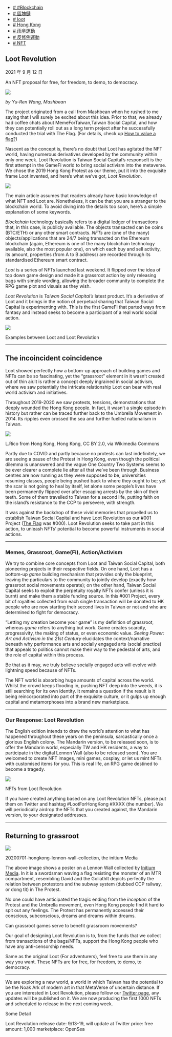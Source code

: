 +   [# #Blockchain](https://matters.town/tags/64609-Blockchain)
+   [# 區塊鏈](https://matters.town/tags/2277-%E5%8D%80%E5%A1%8A%E9%8F%88)
+   [# loot](https://matters.town/tags/67057-loot)
+   [# Hong Kong](https://matters.town/tags/1519-Hong-Kong)
+   [# 雨傘運動](https://matters.town/tags/388-%E9%9B%A8%E5%82%98%E9%81%8B%E5%8B%95)
+   [# 反修例運動](https://matters.town/tags/11940-%E5%8F%8D%E4%BF%AE%E4%BE%8B%E9%81%8B%E5%8B%95)
+   [# NFT](https://matters.town/tags/7990-NFT)

## Loot Revolution

2021 年 9 月 12 日

An NFT proposal for free, for freedom, to demo, to democracy.

 ![](https://assets.matters.news/embed/9bdfe49e-bff1-4a2b-9ead-eb5c0a842926.png)

*by Yu-Ren Wang, Mashbean*

The project originated from a call from Mashbean when he rushed to me saying that I will surely be excited about this idea. Prior to that, we already had coffee chats about MemeForTaiwan,Taiwan Social Capital, and how they can potentially roll out as a long term project after he successfully conducted the trial with The Flag. (For details, check up [How to value a flag?](https://medium.com/memefortaiwan/how-to-value-a-flag-462958e30082))

Nascent as the concept is, there’s no doubt that Loot has agitated the NFT world, having numerous derivatives developed by the community within only one week. Loot Revolution is Taiwan Social Capital’s responseIt is the first attempt in the GameFi world to bring social activism into the metaverse. We chose the 2019 Hong Kong Protest as our theme, put it into the exquisite frame Loot invented, and here’s what we’ve got, *Loot Revolution*.

 ![](https://assets.matters.news/embed/8ec4fe82-c823-461d-ac2e-e7da5ab60935.png)

The main article assumes that readers already have basic knowledge of what NFT and Loot are. Nonetheless, it can be that you are a stranger to the blockchain world. To avoid diving into the details too soon, here’s a simple explanation of some keywords. 

*Blockchain* technology basically refers to a digital ledger of transactions that, in this case, is publicly available. The objects transacted can be coins (BTC/ETH) or any other smart contracts. *NFTs* are (one of the many) objects/applications that are 24/7 being transacted on the Ethereum blockchain (again, Ethereum is one of the many blockchain technology available, also the most popular one), on which each buy and sell activity, its amount, properties (from A to B address) are recorded through its standardised Ethereum smart contract. 

*Loot* is a series of NFTs launched last weekend. It flipped over the idea of top down game design and made it a grassroot action by only releasing bags with simple wording, allowing the broader community to complete the RPG game plot and visuals as they wish. 

*Loot Revolution* is *Taiwan Social Capital’s* latest product. It’s a derivative of Loot and it brings in the notion of perpetual sharing that Taiwan Social Capital is experimenting with. This is the first GameFi that parted ways from fantasy and instead seeks to become a participant of a real world social action.

 ![](https://assets.matters.news/embed/fe7a389e-55e8-436b-8792-e3f80ae8b25a.png)

Examples between Loot and Loot Revolution

* * *

## The incoincident coincidence 

Loot showed perfectly how a bottom-up approach of building games and NFTs can be so fascinating, yet the “grassroot” element in it wasn’t created out of thin air.It is rather a concept deeply ingrained in social activism, where we saw potentially the intricate relationship Loot can bear with real world activism and initiatives. 

Throughout 2019-2020 we saw protests, tensions, demonstrations that deeply wounded the Hong Kong people. In fact, it wasn’t a single episode in history but rather can be traced further back to the Umbrella Movement in 2014. Its ripples even crossed the sea and further fuelled nationalism in Taiwan.

 ![](https://assets.matters.news/embed/41edc5e0-cf8e-490b-a596-2909048f5cc0.jpeg)

L.Rico from Hong Kong, Hong Kong, CC BY 2.0, via Wikimedia Commons

Partly due to COVID and partly because no protests can last indefinitely, we are seeing a pause of the Protest in Hong Kong, even though the political dilemma is unanswered and the vague One Country Two Systems seems to be ever clearer a complete lie after all that we’ve been through. Business centres are now running as they were supposed to be, universities resuming classes, people being pushed back to where they ought to be; yet the scar is not going to heal by itself, let alone some people’s lives have been permanently flipped over after escaping arrests by the skin of their teeth. Some of them travelled to Taiwan for a second life, putting faith on the island’s resistance to the CCP to persevere, with strength. 

It was against the backdrop of these vivid memories that propelled us to establish Taiwan Social Capital and have Loot Revolution as our #001 Project ([The Flag](https://medium.com/memefortaiwan/how-to-value-a-flag-462958e30082) was #000). Loot Revolution seeks to take part in this action, to unleash NFTs’ potential to become powerful instruments in social actions.

* * *

### Memes, Grassroot, Game(Fi), Action/Activism

We try to combine core concepts from Loot and Taiwan Social Capital, both pioneering projects in their respective fields. On one hand, Loot has a bottom-up *game* building mechanism that provides only the blueprint, leaving the particulars to the community to jointly develop (exactly how grassroot social movements operate); on the other hand, Taiwan Social Capital seeks to exploit the perpetuity royalty NFTs confer (unless it is burnt) and make them a stable funding source. In this #001 Project, every bit of royalties collected from each single transaction will be donated to HK people who are now starting their second lives in Taiwan or not and who are determined to fight for democracy. 

“Letting my creation become your game” is my definition of grassroot, whereas *game* refers to anything but work. Game creates scarcity, progressivity, the making of status, or even economic value. *Seeing Power: Art and Activism in the 21st Century* elucidates the context/narrative beneath why performance arts and socially engaged arts (social practice) that appeals to politics cannot make their way to the pedestal of arts, and the role of capital within this process. 

Be that as it may, we truly believe socially engaged acts will evolve with lightning speed because of NFTs.

The NFT world is absorbing huge amounts of capital across the world. Whilst the crowd keeps flooding in, pushing NFT deep into the weeds, it is still searching for its own identity. It remains a question if the result is it being reincorporated into part of the exquisite culture, or it gulps up enough capital and metamorphoses into a brand new marketplace. 

* * *

### Our Response: Loot Revolution

The English edition intends to draw the world’s attention to what has happened throughout these years on the peninsula, sarcastically once a glorious English colony. The Mandarin version, to be released soon, is to offer the Mandarin world, especially TW and HK residents, a way to participate in the digital Lennon Wall (also to be released soon). You are welcomed to create NFT images, mini games, cosplay, or let us mint NFTs with customised items for you. This is real life, an RPG game destined to become a tragedy. 

 ![](https://assets.matters.news/embed/138920e6-3bb6-41a4-920e-b194ff2c54db.png)

NFTs from Loot Revolution

If you have created anything based on any Loot Revolution NFTs, please put them on Twitter and hashtag #LootForHongKong #XXXX (the number). We will periodically airdrop the NFTs that you created against, the Mandarin version, to your designated addresses.

* * *

## Returning to grassroot

 ![](https://assets.matters.news/embed/8c9cdfb0-a2fb-41a5-ad51-9d1dc0e9989a.png)

20200701-hongkong-lennon-wall-collection, the initium Media

The above image shows a poster on a Lennon Wall collected by [Initium Media](https://theinitium.com/project/20200701-hongkong-lennon-wall-collection/?fbclid=IwAR0Qx2TC5OuPmZcx7OcQzu9V9dX0CJB4kDrXu6H_xyIsIwiCHwtlsNMHw0k#/). In it is a swordsman waving a flag resisting the monster of an MTR compartment, resembling David and the GoliathIt depicts perfectly the relation between protestors and the subway system (dubbed CCP railway, or dong tit) in The Protest. 

No one could have anticipated the tragic ending from the *inception* of the Protest and the Umbrella movement, even Hong Kong people find it hard to spit out any feelings. The Protest has permanently accessed their conscious, subconscious, dreams and dreams within dreams. 

Can grassroot games serve to benefit grassroom movements?

Our goal of designing Loot Revolution is to, from the funds that we collect from transactions of the bags/NFTs, support the Hong Kong people who have any anti-censorship needs. 

Same as the original Loot (For adventurers), feel free to use them in any way you want. These NFTs are for free, for freedom, to demo, to democracy.

* * *

We are exploring a new world, a world in which Taiwan has the potential to be the Noak Ark of modern art in that MetaVerse of uncertain distance. If you are interested in Loot Revolution, please follow our [Twitter page](https://twitter.com/hk_loot), any updates will be published on it. We are now producing the first 1000 NFTs and scheduled to release in the next coming week.

Some Detail

Loot Revolution
release date: 9/13-19, will update at Twitter
price: free
amount: 1,000
marketplace: OpenSea
